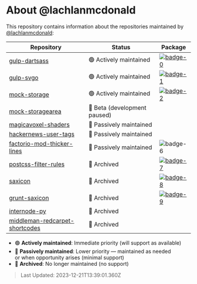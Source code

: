 # About @lachlanmcdonald

This repository contains information about the repositories maintained by [@lachlanmcdonald](https://github.com/lachlanmcdonald):

| Repository | Status | Package |
| --- | --- | --- |
| [gulp-dartsass][link-0] | 🟢 Actively maintained | [![badge-0]][npm-0] |
| [gulp-svgo][link-1] | 🟢 Actively maintained | [![badge-1]][npm-1] |
| [mock-storage][link-2] | 🟢 Actively maintained | [![badge-2]][npm-2] |
| [mock-storagearea][link-3] | 🔵 Beta (development paused) |  |
| [magicavoxel-shaders][link-4] | 🔵 Passively maintained |  |
| [hackernews-user-tags][link-5] | 🔵 Passively maintained |  |
| [factorio-mod-thicker-lines][link-6] | 🔵 Passively maintained | ![badge-6] |
| [postcss-filter-rules][link-7] | 🔴 Archived | [![badge-7]][npm-7] |
| [saxicon][link-8] | 🔴 Archived | [![badge-8]][npm-8] |
| [grunt-saxicon][link-9] | 🔴 Archived | [![badge-9]][npm-9] |
| [internode-py][link-10] | 🔴 Archived |  |
| [middleman-redcarpet-shortcodes][link-11] | 🔴 Archived |  |

- 🟢 **Actively maintained**: Immediate priority (will support as available)
- 🔵 **Passively maintained**: Lower priority — maintained as needed or when opportunity arises (minimal support)
- 🔴 **Archived**: No longer maintained (no support)

> Last Updated: 2023-12-21T13:39:01.360Z

[badge-0]: https://img.shields.io/badge/dynamic/json?url=https%3A%2F%2Fregistry.npmjs.org%2F%40lmcd%2Fgulp-dartsass%2Flatest&query=version&label=npm+package&labelColor=%23696969&color=lightgreen
[npm-0]: https://www.npmjs.com/package/@lmcd/gulp-dartsass
[link-0]: https://github.com/lachlanmcdonald/gulp-dartsass
[badge-1]: https://img.shields.io/badge/dynamic/json?url=https%3A%2F%2Fregistry.npmjs.org%2F%40lmcd%2Fgulp-svgo%2Flatest&query=version&label=npm+package&labelColor=%23696969&color=lightgreen
[npm-1]: https://www.npmjs.com/package/@lmcd/gulp-svgo
[link-1]: https://github.com/lachlanmcdonald/gulp-svgo
[badge-2]: https://img.shields.io/badge/dynamic/json?url=https%3A%2F%2Fregistry.npmjs.org%2Fmock-storage%2Flatest&query=version&label=npm+package&labelColor=%23696969&color=lightgreen
[npm-2]: https://www.npmjs.com/package/mock-storage
[link-2]: https://github.com/lachlanmcdonald/mock-storage
[link-3]: https://github.com/lachlanmcdonald/mock-storagearea
[link-4]: https://github.com/lachlanmcdonald/magicavoxel-shaders
[link-5]: https://github.com/lachlanmcdonald/hackernews-user-tags
[badge-6]: https://img.shields.io/badge/dynamic/json?labelColor=%23838383&color=%23ffa200&url=https%3A%2F%2Fmods.factorio.com%2Fapi%2Fmods%2FThickerLines&query=releases%5B%28%40.length-1%29%5D.version&label=version
[link-6]: https://github.com/lachlanmcdonald/factorio-mod-thicker-lines
[badge-7]: https://img.shields.io/badge/dynamic/json?url=https%3A%2F%2Fregistry.npmjs.org%2Fpostcss-filter-rules%2Flatest&query=version&label=npm+package&labelColor=%23696969&color=lightgreen
[npm-7]: https://www.npmjs.com/package/postcss-filter-rules
[link-7]: https://github.com/lachlanmcdonald/postcss-filter-rules
[badge-8]: https://img.shields.io/badge/dynamic/json?url=https%3A%2F%2Fregistry.npmjs.org%2Fsaxicon%2Flatest&query=version&label=npm+package&labelColor=%23696969&color=%23939393
[npm-8]: https://www.npmjs.com/package/saxicon
[link-8]: https://github.com/lachlanmcdonald/saxicon
[badge-9]: https://img.shields.io/badge/dynamic/json?url=https%3A%2F%2Fregistry.npmjs.org%2Fgrunt-saxicon%2Flatest&query=version&label=npm+package&labelColor=%23696969&color=%23939393
[npm-9]: https://www.npmjs.com/package/grunt-saxicon
[link-9]: https://github.com/lachlanmcdonald/grunt-saxicon
[link-10]: https://github.com/lachlanmcdonald/internode-py
[link-11]: https://github.com/lachlanmcdonald/middleman-redcarpet-shortcodes

